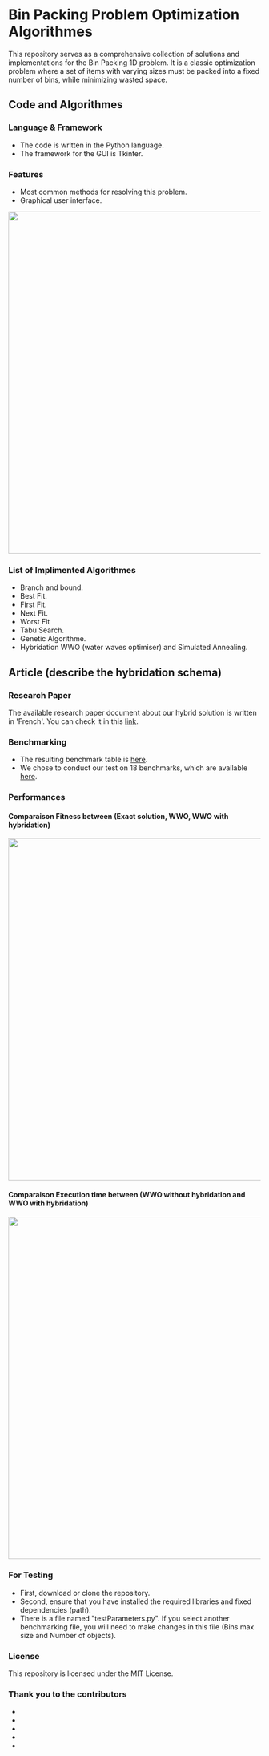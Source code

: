 # Bin Packing Problem Optimization Algorithmes
This repository serves as a comprehensive collection of solutions and implementations for the Bin Packing 1D problem. It is a classic optimization problem where a set of items with varying sizes must be packed into a fixed number of bins, while minimizing wasted space.
## Code and Algorithmes
### Language & Framework
- The code is written in the Python language.
- The framework for the GUI is Tkinter.
### Features
- Most common methods for resolving this problem.
- Graphical user interface.
<div align="center">
   <img  width="683" src="https://github.com/Bilal-Belli/BinPackingProblem/assets/74218805/1efc6755-c0a3-47e0-9cbb-86325abd0527">
</div>

### List of Implimented Algorithmes
- Branch and bound.
- Best Fit.
- First Fit.
- Next Fit.
- Worst Fit
- Tabu Search.
- Genetic Algorithme.
- Hybridation WWO (water waves optimiser) and Simulated Annealing.
## Article (describe the hybridation schema)
### Research Paper
The available research paper document about our hybrid solution is written in 'French'. You can check it in this <a href="https://github.com/Bilal-Belli/BinPackingProblem/blob/main/ResearchPaper/OPT_SIQ1_EQUIPE02_RESEARCH_PAPER.pdf">link</a>.
### Benchmarking
- The resulting benchmark table is <a href="https://github.com/Bilal-Belli/BinPackingProblem/blob/main/benchmarks/TableBenchmarkingResults.xlsx">here</a>.
- We chose to conduct our test on 18 benchmarks, which are available <a href="https://github.com/Bilal-Belli/BinPackingProblem/tree/main/benchmarks">here</a>.
### Performances
#### Comparaison Fitness between (Exact solution, WWO, WWO with hybridation)
<div align="center">
   <img  width="683" src="https://github.com/Bilal-Belli/BinPackingProblem/assets/74218805/de5ba143-78a8-4ecf-a20b-ebc4149e1b01">
</div>

#### Comparaison Execution time between (WWO without hybridation and WWO with hybridation)
<div align="center">
   <img  width="683" src="https://github.com/Bilal-Belli/BinPackingProblem/assets/74218805/53cff904-e973-446d-a4ba-c4889ad61a4a">
</div>

### For Testing
- First, download or clone the repository.
- Second, ensure that you have installed the required libraries and fixed dependencies (path).
- There is a file named "testParameters.py". If you select another benchmarking file, you will need to make changes in this file (Bins max size and Number of objects).

### License
This repository is licensed under the MIT License.

### Thank you to the contributors
- 
- 
- 
- 
- 
